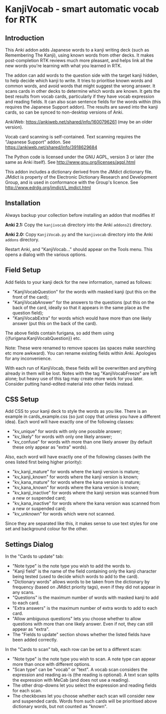 KanjiVocab - smart automatic vocab for RTK
==========

Introduction
------------

This Anki addon adds Japanese words to a kanji writing deck (such as Remembering The Kanji), using known words from other decks. It makes post-completion RTK reviews much more pleasant, and helps link all the new words you're learning with what you learned in RTK.

The addon can add words to the question side with the target kanji hidden, to help decide which kanji to write. It tries to prioritise known words and common words, and avoid words that might suggest the wrong answer. It scans cards in other decks to determine which words are known. It gets the best results from vocab cards, particularly if they have vocab expression and reading fields. It can also scan sentence fields for the words within (this requires the Japanese Support addon). The results are saved into the kanji cards, so can be synced to non-desktop versions of Anki.

AnkiWeb: https://ankiweb.net/shared/info/1600796261 (may be an older version).

Vocab card scanning is self-contained. Text scanning requires the "Japanese Support" addon. See https://ankiweb.net/shared/info/3918629684

The Python code is licensed under the GNU AGPL, version 3 or later (the same as Anki itself). See http://www.gnu.org/licenses/agpl.html

This addon includes a dictionary derived from the JMdict dictionary file. JMdict is property of the Electronic Dictionary Research and Development Group, and is used in conformance with the Group's licence. See http://www.edrdg.org/jmdict/j_jmdict.html

Installation
------------

Always backup your collection before installing an addon that modifies it!

**Anki 2.1:** Copy the `kanjivocab` directory into the Anki `addons21` directory.

**Anki 2.0:** Copy `KanjiVocab.py` and the `kanjivocab` directory into the Anki `addons` directory.

Restart Anki, and "KanjiVocab..." should appear on the Tools menu. This opens a dialog with the various options.

Field Setup
-----------

Add fields to your kanji deck for the new information, named as follows:

* "KanjiVocabQuestion" for the words with masked kanji (put this on the front of the card);
* "KanjiVocabAnswer" for the answers to the questions (put this on the back of the card, ideally so that it appears in the same place as the question field);
* "KanjiVocabExtra" for words which would have more than one likely answer (put this on the back of the card).

The above fields contain furigana, so add them using {{furigana:KanjiVocabQuestion}} etc.

Note: These were renamed to remove spaces (as spaces make searching etc more awkward). You can rename existing fields within Anki. Apologies for any inconvenience.

With each run of KanjiVocab, these fields will be overwritten and anything already in them will be lost. Notes with the tag "KanjiVocabFreeze" are left alone; but heavy use of this tag may create more work for you later. Consider putting hand-edited material into other fields instead.

CSS Setup
---------

Add CSS to your kanji deck to style the words as you like. There is an example in cards_example.css (so just copy that unless you have a different idea). Each word will have exactly one of the following classes:

* "kv_unique" for words with only one possible answer;
* "kv_likely" for words with only one likely answer;
* "kv_confuse" for words with more than one likely answer (by default these only appear as "extra" words).

Also, each word will have exactly one of the following classes (with the ones listed first being higher priority):

* "kv_kanji_mature" for words where the kanji version is mature;
* "kv_kanji_known" for words where the kanji version is known;
* "kv_kana_mature" for words where the kana version is mature;
* "kv_kana_known" for words where the kana version is known;
* "kv_kanji_inactive" for words where the kanji version was scanned from a new or suspended card;
* "kv_kana_inactive" for words where the kana version was scanned from a new or suspended card;
* "kv_unknown" for words which were not scanned.

Since they are separated like this, it makes sense to use text styles for one set and background colour for the other.

Settings Dialog
---------------

In the "Cards to update" tab:

* "Note type" is the note type you wish to add the words to.
* "Kanji field" is the name of the field containing only the kanji character being tested (used to decide which words to add to the card).
* "Dictionary words" allows words to be taken from the dictionary by frequency (based on JMdict priority tags), even if they did not appear in any scans.
* "Questions" is the maximum number of words with masked kanji to add to each card.
* "Extra answers" is the maximum number of extra words to add to each card.
* "Allow ambiguous questions" lets you choose whether to allow questions with more than one likely answer. Even if not, they can still appear as "extra".
* The "Fields to update" section shows whether the listed fields have been added correctly.

In the "Cards to scan" tab, each row can be set to a different scan:

* "Note type" is the note type you wish to scan. A note type can appear more than once with different options.
* "Scan type" can be "vocab" or "text". A vocab scan considers the expression and reading as-is (the reading is optional). A text scan splits the expression with MeCab (and does not use a reading).
* The other drop-downs let you select the expression and reading fields for each scan.
* The checkboxes let you choose whether each scan will consider new and suspended cards. Words from such cards will be prioritised above dictionary words, but not counted as "known".

